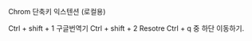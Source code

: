 Chrom 단축키 익스텐션 (로컬용)

Ctrl + shift + 1    구글번역기
Ctrl + shift + 2    Resotre
Ctrl + q    중 하단 이동하기. 
